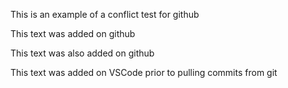 This is an example of a conflict test for github

This text was added on github

This text was also added on github

This text was added on VSCode prior to pulling commits from git